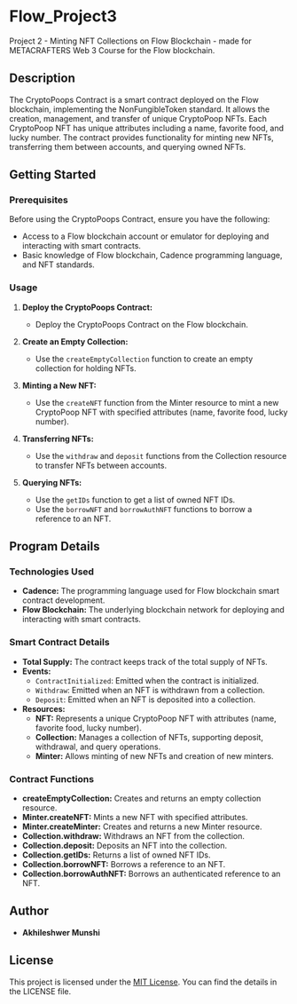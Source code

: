 # Flow_Project3
Project 2 - Minting NFT Collections on Flow Blockchain - made for METACRAFTERS Web 3 Course for the Flow blockchain.

## Description

The CryptoPoops Contract is a smart contract deployed on the Flow blockchain, implementing the NonFungibleToken standard. It allows the creation, management, and transfer of unique CryptoPoop NFTs. Each CryptoPoop NFT has unique attributes including a name, favorite food, and lucky number. The contract provides functionality for minting new NFTs, transferring them between accounts, and querying owned NFTs.

## Getting Started

### Prerequisites

Before using the CryptoPoops Contract, ensure you have the following:

- Access to a Flow blockchain account or emulator for deploying and interacting with smart contracts.
- Basic knowledge of Flow blockchain, Cadence programming language, and NFT standards.

### Usage

1. **Deploy the CryptoPoops Contract:**
   - Deploy the CryptoPoops Contract on the Flow blockchain.

2. **Create an Empty Collection:**
   - Use the `createEmptyCollection` function to create an empty collection for holding NFTs.

3. **Minting a New NFT:**
   - Use the `createNFT` function from the Minter resource to mint a new CryptoPoop NFT with specified attributes (name, favorite food, lucky number).

4. **Transferring NFTs:**
   - Use the `withdraw` and `deposit` functions from the Collection resource to transfer NFTs between accounts.

5. **Querying NFTs:**
   - Use the `getIDs` function to get a list of owned NFT IDs.
   - Use the `borrowNFT` and `borrowAuthNFT` functions to borrow a reference to an NFT.

## Program Details

### Technologies Used

- **Cadence:** The programming language used for Flow blockchain smart contract development.
- **Flow Blockchain:** The underlying blockchain network for deploying and interacting with smart contracts.

### Smart Contract Details

- **Total Supply:** The contract keeps track of the total supply of NFTs.
- **Events:** 
  - `ContractInitialized`: Emitted when the contract is initialized.
  - `Withdraw`: Emitted when an NFT is withdrawn from a collection.
  - `Deposit`: Emitted when an NFT is deposited into a collection.
- **Resources:**
  - **NFT:** Represents a unique CryptoPoop NFT with attributes (name, favorite food, lucky number).
  - **Collection:** Manages a collection of NFTs, supporting deposit, withdrawal, and query operations.
  - **Minter:** Allows minting of new NFTs and creation of new minters.

### Contract Functions

- **createEmptyCollection:** Creates and returns an empty collection resource.
- **Minter.createNFT:** Mints a new NFT with specified attributes.
- **Minter.createMinter:** Creates and returns a new Minter resource.
- **Collection.withdraw:** Withdraws an NFT from the collection.
- **Collection.deposit:** Deposits an NFT into the collection.
- **Collection.getIDs:** Returns a list of owned NFT IDs.
- **Collection.borrowNFT:** Borrows a reference to an NFT.
- **Collection.borrowAuthNFT:** Borrows an authenticated reference to an NFT.

## Author

- **Akhileshwer Munshi**

## License

This project is licensed under the [MIT License](LICENSE.md). You can find the details in the LICENSE file.
